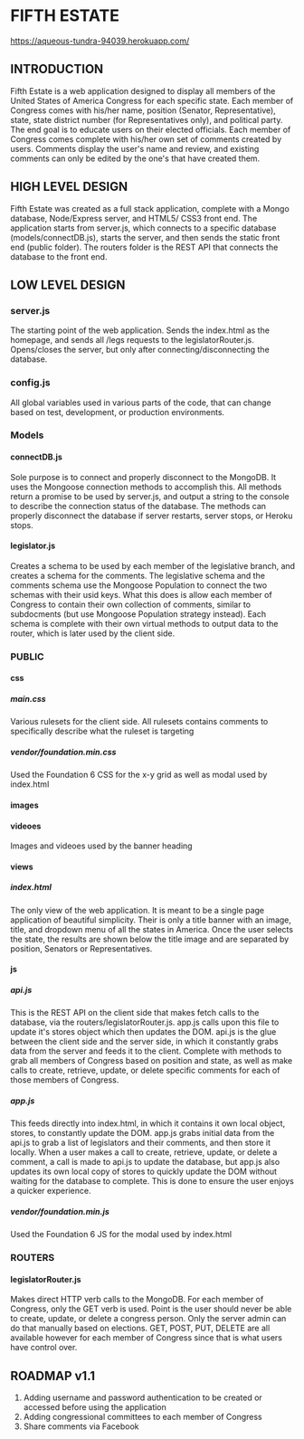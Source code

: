 # FIFTH ESTATE
https://aqueous-tundra-94039.herokuapp.com/

## INTRODUCTION
Fifth Estate is a web application designed to display all members of the United States of America Congress for each specific state. Each member of Congress comes with his/her name, position (Senator, Representative), state, state district number (for Representatives only), and political party. The end goal is to educate users on their elected officials.
Each member of Congress comes complete with his/her own set of comments created by users. Comments display the user's name and review, and existing comments can only be edited by the one's that have created them.

## HIGH LEVEL DESIGN
  Fifth Estate was created as a full stack application, complete with a Mongo database, Node/Express server, and HTML5/ CSS3 front end. The application starts from server.js, which connects to a specific database (models/connectDB.js), starts the server, and then sends the static front end (public folder). The routers folder is the REST API that connects the database to the front end.

## LOW LEVEL DESIGN
### server.js
  The starting point of the web application. Sends the index.html as the homepage, and sends all /legs requests to the legislatorRouter.js. Opens/closes the server, but only after connecting/disconnecting the database.

### config.js
  All global variables used in various parts of the code, that can change based on test, development, or production environments.

### Models
#### connectDB.js
  Sole purpose is to connect and properly disconnect to the MongoDB. It uses the Mongoose connection methods to accomplish this. All methods return a promise to be used by server.js, and output a string to the console to describe the connection status of the database. The methods can properly disconnect the database if server restarts, server stops, or Heroku stops.

#### legislator.js
  Creates a schema to be used by each member of the legislative branch, and creates a schema for the comments. The legislative schema and the comments schema use the Mongoose Population to connect the two schemas with their usid keys. What this does is allow each member of Congress to contain their own collection of comments, similar to subdocments (but use Mongoose Population strategy instead).
  Each schema is complete with their own virtual methods to output data to the router, which is later used by the client side.


### PUBLIC
#### css
##### main.css
  Various rulesets for the client side. All rulesets contains comments to specifically describe what the ruleset is targeting

##### vendor/foundation.min.css
  Used the Foundation 6 CSS for the x-y grid as well as modal used by index.html

#### images
#### videoes
  Images and videoes used by the banner heading

#### views
##### index.html
  The only view of the web application. It is meant to be a single page application of beautiful simplicity. Their is only a title banner with an image, title, and dropdown menu of all the states in America. Once the user selects the state, the results are shown below the title image and are separated by position, Senators or Representatives.

#### js
##### api.js
  This is the REST API on the client side that makes fetch calls to the database, via the routers/legislatorRouter.js. app.js calls upon this file to update it's stores object which then updates the DOM. api.js is the glue between the client side and the server side, in which it constantly grabs data from the server and feeds it to the client. Complete with methods to grab all members of Congress based on position and state, as well as make calls to create, retrieve, update, or delete specific comments for each of those members of Congress.

##### app.js
  This feeds directly into index.html, in which it contains it own local object, stores, to constantly update the DOM. app.js grabs initial data from the api.js to grab a list of legislators and their comments, and then store it locally. When a user makes a call to create, retrieve, update, or delete a comment, a call is made to api.js to update the database, but app.js also updates its own local copy of stores to quickly update the DOM without waiting for the database to complete. This is done to ensure the user enjoys a quicker experience.

##### vendor/foundation.min.js
  Used the Foundation 6 JS for the modal used by index.html


### ROUTERS
#### legislatorRouter.js
  Makes direct HTTP verb calls to the MongoDB. For each member of Congress, only the GET verb is used. Point is the user should never be able to create, update, or delete a congress person. Only the server admin can do that manually based on elections. GET, POST, PUT, DELETE are all available however for each member of Congress since that is what users have control over.

## ROADMAP v1.1
1. Adding username and password authentication to be created or accessed before using the application
2. Adding congressional committees to each member of Congress
3. Share comments via Facebook

